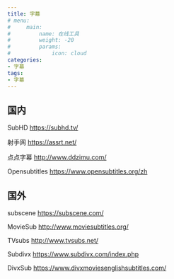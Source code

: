 ```yaml
---
title: 字幕
# menu:
#     main: 
#         name: 在线工具
#         weight: -20
#         params:
#             icon: cloud
categories:
- 字幕
tags: 
- 字幕
---
```


## 国内

SubHD https://subhd.tv/

射手网 https://assrt.net/

点点字幕 http://www.ddzimu.com/

Opensubtitles https://www.opensubtitles.org/zh



## 国外

subscene https://subscene.com/

MovieSub http://www.moviesubtitles.org/

TVsubs http://www.tvsubs.net/

Subdivx https://www.subdivx.com/index.php

DivxSub https://www.divxmoviesenglishsubtitles.com/



